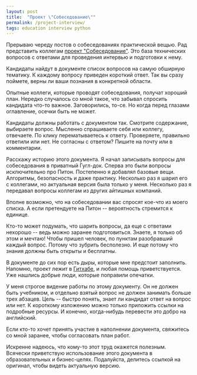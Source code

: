 ```yaml
---
layout: post
title:  "Проект \"Собеседование\""
permalink: /project-interview/
tags: education interview python
---
```


Прерываю череду постов о собеседованиях практической вещью. Рад
представить коллегам [проект "Собеседование"][interview url]. Это база
технических вопросов с ответами для проведения интервью и подготовки к
нему.

Кандидаты найдут в документе список вопросов на самую обширную
тематику. К каждому вопросу приведен короткий ответ. Так вы сразу
поймете, верны ли ваши познания в конкретной области.

Опытные коллеги, которые проводят собеседования, получат хороший
план. Нередко случалось со мной такое, что забывал спросить кандидата
что-то важное. Заговорились, то-се. Но когда перед глазами оглавление,
осечки быть не может.

Кандидаты должны работать с документом так. Смотрите содержание,
выбираете вопрос. Мысленно спрашиваете себя или коллегу, отвечаете. По
клику перематываетесь к ответу. Проверяете, правильно ответили или
нет. Не согласны с ответом? Пишите на почту или в комментарии.

Расскажу историю этого документа. Я начал записывать вопросы для
собеседования в приватный Гугл-док. Сперва это были вопросы
исключительно про Питон. Постепенно я добавлял базовые
вещи. Алгоритмы, безопасность и даже практику. Несколько раз я шарил
его с коллегами, но актуальная версия была только у меня. Несколько
раз я передавал вопросы коллегам из других айтишных компаний.

Вполне возможно, что на собеседовании вас спросят кое-что из моего
списка. А если претендуете на Питон -- вероятность стремится к
единице.

Кто-то может подумать, что шарить вопросы, да еще с ответами нехорошо
-- ведь можно заранее подготовиться. Знаете, я только об этом и
мечтаю! Чтобы пришел человек, по пунктам разобравший каждый
вопрос. Потому что зубрить бесполезно. И еще потому что знания должны
быть открыты и бесплатны.

В документе до сих пор есть дыры, которые мне предстоит
заполнить. Напомню, проект лежит в [Гитхабе][github], и любая помощь
приветствуется. Уже нашлись добрые люди, которые поправили опечатки.

У меня строгое видение работы по этому документу. Он не должен быть
учебником, и отдельно взятый вопрос не должен занимать больше трех
абзацев. Цель -- быстро понять, знает ли кандидат ответ на вопрос или
нет. К короткому изложению можно только приложить ссылки на подробные
ресурсы. И конечно, когда-нибудь перевести это добро на английский.

Если кто-то хочет принять участие в наполнении документа, свяжитесь со
мной заранее, чтобы согласовать план работ.

Искренне надеюсь, что кому-то этот труд окажется полезным. Всячески
приветствую использование этого документа в образовательных и
бизнес-целях. Подалуйста, делитесь ссылкой на оригинал, чтобы видеть
актуальную версию.

[interview url]: /interview/
[github]: https://github.com/igrishaev/interview
